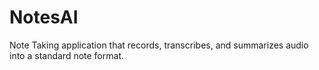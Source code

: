 # NotesAI
Note Taking application that records, transcribes, and summarizes audio into a standard note format. 
